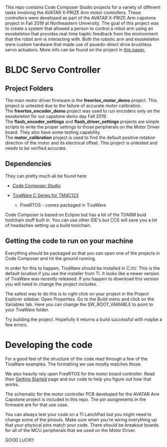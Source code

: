 This repo contains Code Composer Studio projects for a variety of different tasks involving the AVATAR X-PRIZE Arm motor controllers. These controllers were developed as part of the AVATAR X-PRIZE Arm capstone project in Fall 2019 at Northeastern University. The goal of this project was to create a system that allowed a person to control a robot arm using an exoskeleton that provides real-time haptic feedback from the environment that the robot arm is interacting with. Both the robotic arm and exoskeleton were custom hardware that made use of psuedo-direct drive brushless servo actuators. More info can be found on the project in [this paper.](https://www.domyam.com/Final-Report-AVATAR-Arm.pdf)

# BLDC Servo Controller


## Project Folders

The main motor driver firmware is the **freertos_motor_demo** project. This project is untested due to the failure of accurate motor calibration.  
The **freertos_encoder_demo** project was used to run encoders only on the exoskeleton for out capstone demo day Fall 2019.  
The **flash_encoder_settings** and **flash_driver_settings** projects are simple scripts to write the proper settings to those peripherals on the Motor Driver board. They also have some testing capability.  
The **motor_calibration** project is used to find the default positive rotation direction of the motor and its electrical offset. This project is untested and needs to be verified accurate.  


## Dependencies

They can pretty much all be found here

* [Code Composer Studio](http://www.ti.com/tool/CCSTUDIO-TM4X)

* [TivaWare C Series for TM4C123](http://www.ti.com/tool/SW-TM4C)

  * FreeRTOS - comes packaged in TivaWare

Code Composer is based on Eclipse but has a lot of the TI/ARM buid toolchain stuff built in. You can use other IDE's but CCS will save you a lot of headaches setting up a build toolchain. 

## Getting the code to run on your machine

Everything should be packaged so that you can open one of the projects in Code Composer and hit the ground running. 

In order for this to happen, TivaWare should be installed in C:/ti/. This is the default location if you use the installer from TI. It looks like a newer version of TivaWare was recently released. If you happen to download this version you will need to change the project includes. 

The safest way to do this is to right click on your project in the Project Explorer sidebar. 
Open Properties. Go to the Build menu and click on the Variables tab. 
Here you can change the SW_ROOT_VARIABLE to point to your TivaWare folder. 

Try building the project. Hopefully it returns a build successful with maybe a few errors.

# Developing the code

For a good feel of the structure of the code read through a few of the TivaWare examples. The formatting we use mostly matches those.

We also heavily rely upon FreeRTOS for the motor board controller. Read their [Getting Started](https://www.freertos.org/FreeRTOS-quick-start-guide.html#page_top) page and our code to help you figure out how that works.

The schematic for the motor controller PCB developed for the AVATAR Arm Capstone project is included in this repo. The pin assignments in the firmware are for that use case.

You can always test your code on a TI LanchPad but you might need to change some of the pinouts. Make sure when you're wiring everything up that your physical pins match your code. There should be breakout boards for all of the MCU peripherals that we used on the Motor Driver. 

GOOD LUCK!!

